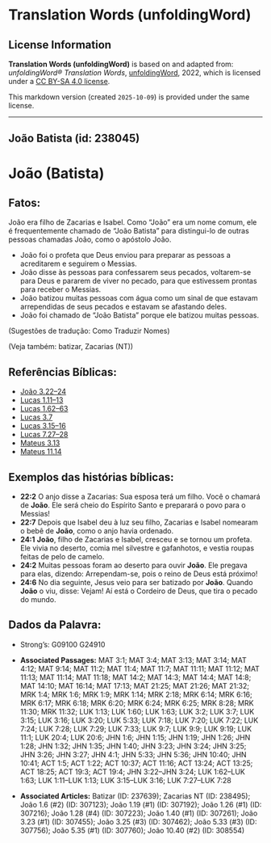 # Translation Words (unfoldingWord)

## License Information

**Translation Words (unfoldingWord)** is based on and adapted from: _unfoldingWord® Translation Words_, [unfoldingWord](https://unfoldingword.org/utw), 2022, which is licensed under a [CC BY-SA 4.0 license](https://creativecommons.org/licenses/by-sa/4.0/legalcode.en).

This markdown version (created `2025-10-09`) is provided under the same license.



--------------------------------

## João Batista (id: 238045)

João (Batista)
==============

Fatos:
------

João era filho de Zacarias e Isabel. Como “João” era um nome comum, ele é frequentemente chamado de “João Batista” para distingui\-lo de outras pessoas chamadas João, como o apóstolo João.

* João foi o profeta que Deus enviou para preparar as pessoas a acreditarem e seguirem o Messias.
* João disse às pessoas para confessarem seus pecados, voltarem\-se para Deus e pararem de viver no pecado, para que estivessem prontas para receber o Messias.
* João batizou muitas pessoas com água como um sinal de que estavam arrependidas de seus pecados e estavam se afastando deles.
* João foi chamado de “João Batista” porque ele batizou muitas pessoas.

(Sugestões de tradução: Como Traduzir Nomes)

(Veja também: batizar, Zacarias (NT))

Referências Bíblicas:
---------------------

* [João 3\.22–24](https://ref.ly/John3:22-John3:24)
* [Lucas 1\.11–13](https://ref.ly/Luke1:11-Luke1:13)
* [Lucas 1\.62–63](https://ref.ly/Luke1:62-Luke1:63)
* [Lucas 3\.7](https://ref.ly/Luke3:7)
* [Lucas 3\.15–16](https://ref.ly/Luke3:15-Luke3:16)
* [Lucas 7\.27–28](https://ref.ly/Luke7:27-Luke7:28)
* [Mateus 3\.13](https://ref.ly/Matt3:13)
* [Mateus 11\.14](https://ref.ly/Matt11:14)

Exemplos das histórias bíblicas:
--------------------------------

* **22:2** O anjo disse a Zacarias: Sua esposa terá um filho. Você o chamará de **João**. Ele será cheio do Espírito Santo e preparará o povo para o Messias!
* **22:7** Depois que Isabel deu à luz seu filho, Zacarias e Isabel nomearam o bebê de **João**, como o anjo havia ordenado.
* **24:1** **João**, filho de Zacarias e Isabel, cresceu e se tornou um profeta. Ele vivia no deserto, comia mel silvestre e gafanhotos, e vestia roupas feitas de pelo de camelo.
* **24:2** Muitas pessoas foram ao deserto para ouvir **João**. Ele pregava para elas, dizendo: Arrependam\-se, pois o reino de Deus está próximo!
* **24:6** No dia seguinte, Jesus veio para ser batizado por **João**. Quando **João** o viu, disse: Vejam! Aí está o Cordeiro de Deus, que tira o pecado do mundo.

Dados da Palavra:
-----------------

* Strong’s: G09100 G24910

* **Associated Passages:** MAT 3:1; MAT 3:4; MAT 3:13; MAT 3:14; MAT 4:12; MAT 9:14; MAT 11:2; MAT 11:4; MAT 11:7; MAT 11:11; MAT 11:12; MAT 11:13; MAT 11:14; MAT 11:18; MAT 14:2; MAT 14:3; MAT 14:4; MAT 14:8; MAT 14:10; MAT 16:14; MAT 17:13; MAT 21:25; MAT 21:26; MAT 21:32; MRK 1:4; MRK 1:6; MRK 1:9; MRK 1:14; MRK 2:18; MRK 6:14; MRK 6:16; MRK 6:17; MRK 6:18; MRK 6:20; MRK 6:24; MRK 6:25; MRK 8:28; MRK 11:30; MRK 11:32; LUK 1:13; LUK 1:60; LUK 1:63; LUK 3:2; LUK 3:7; LUK 3:15; LUK 3:16; LUK 3:20; LUK 5:33; LUK 7:18; LUK 7:20; LUK 7:22; LUK 7:24; LUK 7:28; LUK 7:29; LUK 7:33; LUK 9:7; LUK 9:9; LUK 9:19; LUK 11:1; LUK 20:4; LUK 20:6; JHN 1:6; JHN 1:15; JHN 1:19; JHN 1:26; JHN 1:28; JHN 1:32; JHN 1:35; JHN 1:40; JHN 3:23; JHN 3:24; JHN 3:25; JHN 3:26; JHN 3:27; JHN 4:1; JHN 5:33; JHN 5:36; JHN 10:40; JHN 10:41; ACT 1:5; ACT 1:22; ACT 10:37; ACT 11:16; ACT 13:24; ACT 13:25; ACT 18:25; ACT 19:3; ACT 19:4; JHN 3:22–JHN 3:24; LUK 1:62–LUK 1:63; LUK 1:11–LUK 1:13; LUK 3:15–LUK 3:16; LUK 7:27–LUK 7:28
* **Associated Articles:** Batizar (ID: 237639); Zacarias NT (ID: 238495); João 1.6 (#2) (ID: 307123); João 1.19 (#1) (ID: 307192); João 1.26 (#1) (ID: 307216); João 1.28 (#4) (ID: 307223); João 1.40 (#1) (ID: 307261); João 3.23 (#1) (ID: 307455); João 3.25 (#3) (ID: 307462); João 5.33 (#3) (ID: 307756); João 5.35 (#1) (ID: 307760); João 10.40 (#2) (ID: 308554)


